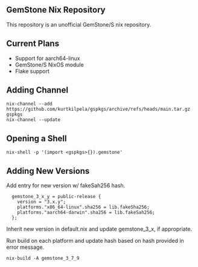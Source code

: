 ## GemStone Nix Repository

This repository is an unofficial GemStone/S nix repository.

## Current Plans

- Support for aarch64-linux
- GemStone/S NixOS module
- Flake support

## Adding Channel

```
nix-channel --add https://github.com/kurtkilpela/gspkgs/archive/refs/heads/main.tar.gz gspkgs
nix-channel --update
```

## Opening a Shell

```
nix-shell -p '(import <gspkgs>{}).gemstone'
```

## Adding New Versions

Add entry for new version w/ fakeSah256 hash.

```
  gemstone_3_x_y = public-release {
    version = "3.x.y";
    platforms."x86_64-linux".sha256 = lib.fakeSha256;
    platforms."aarch64-darwin".sha256 = lib.fakeSah256;
  };
```

Inherit new version in default.nix and update gemstone_3_x, if appropriate.

Run build on each platform and update hash based on hash provided in error message.

```
nix-build -A gemstone_3_7_9
```
